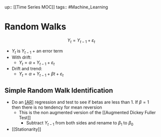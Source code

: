 up:: [[Time Series MOC]]
tags:: #Machine_Learning 
# Random Walks
$$Y_t = Y_{t-1} + \varepsilon_t$$
- $Y_t$ is $Y_{t-1}$ + an error term
- With drift:
	- $Y_t = \alpha + Y_{t-1} + \varepsilon_t$
- Drift and trend:
	- $Y_t = \alpha + Y_{t-1} + \beta t + \varepsilon_t$
## Simple Random Walk Identification
- Do an [[AR]](1) regression and test to see if betas are less than 1. If $\beta=1$ then there is no tendency for mean reversion
	- This is the non augmented version of the [[Augmented Dickey Fuller Test]]
		- Subtract $Y_{t-1}$ from both sides and rename to $\beta_1$ to $\beta_0$
- [[Stationarity]]